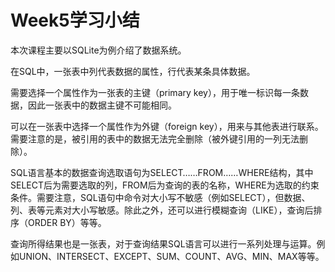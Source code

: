# Week5学习小结
本次课程主要以SQLite为例介绍了数据系统。

在SQL中，一张表中列代表数据的属性，行代表某条具体数据。

需要选择一个属性作为一张表的主键（primary key），用于唯一标识每一条数据，因此一张表中的数据主键不可能相同。

可以在一张表中选择一个属性作为外键（foreign key），用来与其他表进行联系。需要注意的是，被引用的表中的数据无法完全删除（被外键引用的一列无法删除）。

SQL语言基本的数据查询选取语句为SELECT……FROM……WHERE结构，其中SELECT后为需要选取的列，FROM后为查询的表的名称，WHERE为选取的约束条件。需要注意，SQL语句中命令对大小写不敏感（例如SELECT），但数据、列、表等元素对大小写敏感。除此之外，还可以进行模糊查询（LIKE），查询后排序（ORDER BY）等等。

查询所得结果也是一张表，对于查询结果SQL语言可以进行一系列处理与运算。例如UNION、INTERSECT、EXCEPT、SUM、COUNT、AVG、MIN、MAX等等。